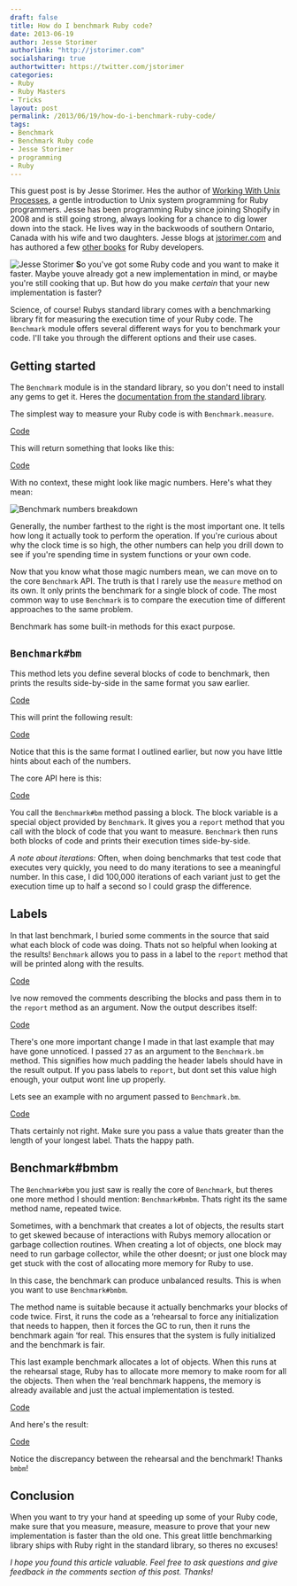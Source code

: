 ```yaml
---
draft: false
title: How do I benchmark Ruby code?
date: 2013-06-19
author: Jesse Storimer
authorlink: "http://jstorimer.com"
socialsharing: true
authortwitter: https://twitter.com/jstorimer
categories:
- Ruby
- Ruby Masters
- Tricks
layout: post
permalink: /2013/06/19/how-do-i-benchmark-ruby-code/
tags:
- Benchmark
- Benchmark Ruby code
- Jesse Storimer
- programming
- Ruby
---
```

This guest post is by Jesse Storimer. Hes the author of [Working With Unix Processes](http://www.jstorimer.com/products/working-with-unix-processes),
a gentle introduction to Unix system programming for Ruby programmers.
Jesse has been programming Ruby since joining<!--more--> Shopify in 2008 and is
still going strong, always looking for a chance to dig lower down into
the stack. He lives way in the backwoods of southern Ontario, Canada
with his wife and two daughters. Jesse blogs at
[jstorimer.com](http://jstorimer.com/) and has authored a few [other books](http://www.jstorimer.com/books) for Ruby developers.

![Jesse Storimer](http://rubylearning.com/images/jessestorimer.jpg)
**S**o you've got some Ruby code and you want to make it faster. Maybe
youve already got a new implementation in mind, or maybe you're still
cooking that up. But how do you make *certain* that your new
implementation is faster?

Science, of course! Rubys standard library comes with a benchmarking
library fit for measuring the execution time of your Ruby code. The
`Benchmark` module offers several different ways for you to benchmark
your code. I'll take you through the different options and their use
cases.

## Getting started

The `Benchmark` module is in the standard library, so you don't need to
install any gems to get it. Heres the [documentation from the standard library](http://www.ruby-doc.org/stdlib-2.0/libdoc/benchmark/rdoc/Benchmark.html).

The simplest way to measure your Ruby code is with `Benchmark.measure`.

<script src="https://bitbucket.org/teamrubylearning/rubylearning-code-snippets/src/c40eadba0e5256e0c5c27f538315222c2e5d290f/2013/06/19/how-do-i-benchmark-ruby-code/01_code.rb?embed=t"></script>
[Code](https://bitbucket.org/teamrubylearning/rubylearning-code-snippets/src/c40eadba0e5256e0c5c27f538315222c2e5d290f/2013/06/19/how-do-i-benchmark-ruby-code/01_code.rb)

This will return something that looks like this:

<script src="https://bitbucket.org/teamrubylearning/rubylearning-code-snippets/src/c40eadba0e5256e0c5c27f538315222c2e5d290f/2013/06/19/how-do-i-benchmark-ruby-code/01_result.txt?embed=t"></script>
[Code](https://bitbucket.org/teamrubylearning/rubylearning-code-snippets/src/c40eadba0e5256e0c5c27f538315222c2e5d290f/2013/06/19/how-do-i-benchmark-ruby-code/01_result.txt)

With no context, these might look like magic numbers. Here's what they
mean:

![Benchmark numbers breakdown](http://rubylearning.com/images/benchmark-breakdown.jpg)

Generally, the number farthest to the right is the most important one.
It tells how long it actually took to perform the operation. If you're
curious about why the clock time is so high, the other numbers can help
you drill down to see if you're spending time in system functions or your
own code.

Now that you know what those magic numbers mean, we can move on to the
core `Benchmark` API. The truth is that I rarely use the `measure`
method on its own. It only prints the benchmark for a single block of
code. The most common way to use `Benchmark` is to compare the execution
time of different approaches to the same problem.

Benchmark has some built-in methods for this exact purpose.

## `Benchmark#bm`

This method lets you define several blocks of code to benchmark, then
prints the results side-by-side in the same format you saw earlier.

<script src="https://bitbucket.org/teamrubylearning/rubylearning-code-snippets/src/c40eadba0e5256e0c5c27f538315222c2e5d290f/2013/06/19/how-do-i-benchmark-ruby-code/02_code.rb?embed=t"></script>
[Code](https://bitbucket.org/teamrubylearning/rubylearning-code-snippets/src/c40eadba0e5256e0c5c27f538315222c2e5d290f/2013/06/19/how-do-i-benchmark-ruby-code/02_code.rb)

This will print the following result:

<script src="https://bitbucket.org/teamrubylearning/rubylearning-code-snippets/src/c40eadba0e5256e0c5c27f538315222c2e5d290f/2013/06/19/how-do-i-benchmark-ruby-code/02_result.txt?embed=t"></script>
[Code](https://bitbucket.org/teamrubylearning/rubylearning-code-snippets/src/c40eadba0e5256e0c5c27f538315222c2e5d290f/2013/06/19/how-do-i-benchmark-ruby-code/02_result.txt)

Notice that this is the same format I outlined earlier, but now you have
little hints about each of the numbers.

The core API here is this:

<script src="https://bitbucket.org/teamrubylearning/rubylearning-code-snippets/src/c40eadba0e5256e0c5c27f538315222c2e5d290f/2013/06/19/how-do-i-benchmark-ruby-code/03_core_example.rb?embed=t"></script>
[Code](https://bitbucket.org/teamrubylearning/rubylearning-code-snippets/src/c40eadba0e5256e0c5c27f538315222c2e5d290f/2013/06/19/how-do-i-benchmark-ruby-code/03_core_example.rb)

You call the `Benchmark#bm` method passing a block. The block variable
is a special object provided by `Benchmark`. It gives you a `report`
method that you call with the block of code that you want to measure.
`Benchmark` then runs both blocks of code and prints their execution
times side-by-side.

*A note about iterations:* Often, when doing benchmarks that test code
that executes very quickly, you need to do many iterations to see a
meaningful number. In this case, I did 100,000 iterations of each
variant just to get the execution time up to half a second so I could
grasp the difference.

## Labels

In that last benchmark, I buried some comments in the source that said
what each block of code was doing. Thats not so helpful when looking at
the results! `Benchmark` allows you to pass in a label to the `report`
method that will be printed along with the results.

<script src="https://bitbucket.org/teamrubylearning/rubylearning-code-snippets/src/f4c734192682d7576b3ff804bfbb1271a16ae250/2013/06/19/how-do-i-benchmark-ruby-code/04_benchmark_labels.rb?embed=t"></script>
[Code](https://bitbucket.org/teamrubylearning/rubylearning-code-snippets/src/c40eadba0e5256e0c5c27f538315222c2e5d290f/2013/06/19/how-do-i-benchmark-ruby-code/04_benchmark_labels.rb)

Ive now removed the comments describing the blocks and pass them in to
the `report` method as an argument. Now the output describes itself:

<script src="https://bitbucket.org/teamrubylearning/rubylearning-code-snippets/src/c40eadba0e5256e0c5c27f538315222c2e5d290f/2013/06/19/how-do-i-benchmark-ruby-code/04_benchmark_results_padding.txt?embed=t"></script>
[Code](https://bitbucket.org/teamrubylearning/rubylearning-code-snippets/src/c40eadba0e5256e0c5c27f538315222c2e5d290f/2013/06/19/how-do-i-benchmark-ruby-code/04_benchmark_results_padding.txt)

There's one more important change I made in that last example that may
have gone unnoticed. I passed `27` as an argument to the `Benchmark.bm`
method. This signifies how much padding the header labels should have in
the result output. If you pass labels to `report`, but dont set this
value high enough, your output wont line up properly.

Lets see an example with no argument passed to `Benchmark.bm`.

<script src="https://bitbucket.org/teamrubylearning/rubylearning-code-snippets/src/c40eadba0e5256e0c5c27f538315222c2e5d290f/2013/06/19/how-do-i-benchmark-ruby-code/04_benchmark_results_no_padding.txt?embed=t"></script>
[Code](https://bitbucket.org/teamrubylearning/rubylearning-code-snippets/src/c40eadba0e5256e0c5c27f538315222c2e5d290f/2013/06/19/how-do-i-benchmark-ruby-code/04_benchmark_results_no_padding.txt)


Thats certainly not right. Make sure you pass a value thats greater than
the length of your longest label. Thats the happy path.

## Benchmark\#bmbm

The `Benchmark#bm` you just saw is really the core of `Benchmark`, but
theres one more method I should mention: `Benchmark#bmbm`. Thats right
its the same method name, repeated twice.

Sometimes, with a benchmark that creates a lot of objects, the results
start to get skewed because of interactions with Rubys memory allocation
or garbage collection routines. When creating a lot of objects, one
block may need to run garbage collector, while the other doesnt; or just
one block may get stuck with the cost of allocating more memory for Ruby
to use.

In this case, the benchmark can produce unbalanced results. This is when
you want to use `Benchmark#bmbm`.

The method name is suitable because it actually benchmarks your blocks
of code twice. First, it runs the code as a ‘rehearsal to force any
initialization that needs to happen, then it forces the GC to run, then
it runs the benchmark again ‘for real. This ensures that the system is
fully initialized and the benchmark is fair.

This last example benchmark allocates a lot of objects. When this runs
at the rehearsal stage, Ruby has to allocate more memory to make room
for all the objects. Then when the ‘real benchmark happens, the memory
is already available and just the actual implementation is tested.

<script src="https://bitbucket.org/teamrubylearning/rubylearning-code-snippets/src/c40eadba0e5256e0c5c27f538315222c2e5d290f/2013/06/19/how-do-i-benchmark-ruby-code/05_benchmark_bmbm.rb?embed=t"></script>
[Code](https://bitbucket.org/teamrubylearning/rubylearning-code-snippets/src/c40eadba0e5256e0c5c27f538315222c2e5d290f/2013/06/19/how-do-i-benchmark-ruby-code/05_benchmark_bmbm.rb)

And here's the result:

<script src="https://bitbucket.org/teamrubylearning/rubylearning-code-snippets/src/c40eadba0e5256e0c5c27f538315222c2e5d290f/2013/06/19/how-do-i-benchmark-ruby-code/05_benchmark_bmbm_results.txt?embed=t"></script>
[Code](https://bitbucket.org/teamrubylearning/rubylearning-code-snippets/src/c40eadba0e5256e0c5c27f538315222c2e5d290f/2013/06/19/how-do-i-benchmark-ruby-code/05_benchmark_bmbm_results.txt)

Notice the discrepancy between the rehearsal and the benchmark! Thanks
`bmbm`!

## Conclusion

When you want to try your hand at speeding up some of your Ruby code,
make sure that you measure, measure, measure to prove that your new
implementation is faster than the old one. This great little
benchmarking library ships with Ruby right in the standard library, so
theres no excuses!

*I hope you found this article valuable. Feel free to ask questions and
give feedback in the comments section of this post. Thanks!*
